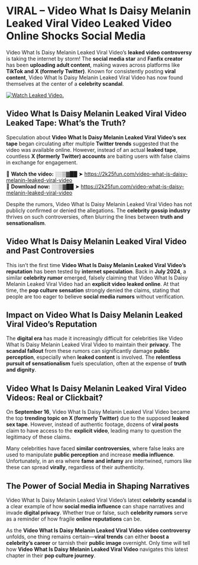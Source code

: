 # VIRAL – Video What Is Daisy Melanin Leaked Viral Video Leaked Video Online Shocks Social Media 

Video What Is Daisy Melanin Leaked Viral Video’s **leaked video controversy** is taking the internet by storm! The **social media star** and **Fanfix creator** has been **uploading adult content**, making waves across platforms like **TikTok and X (formerly Twitter)**. Known for consistently posting **viral content**, Video What Is Daisy Melanin Leaked Viral Video has now found themselves at the center of a **celebrity scandal**.  

[![Watch Leaked Video.](https://miro.medium.com/v2/resize:fit:828/format:webp/1*cilzJN44JGOrTw9NJCrNHA.gif "Watch Leaked Video")](https://2k25fun.com/video-what-is-daisy-melanin-leaked-viral-video)

## **Video What Is Daisy Melanin Leaked Viral Video Leaked Tape: What’s the Truth?**  
Speculation about **Video What Is Daisy Melanin Leaked Viral Video’s sex tape** began circulating after multiple **Twitter trends** suggested that the video was available online. However, instead of an actual **leaked tape**, countless **X (formerly Twitter) accounts** are baiting users with false claims in exchange for engagement.  

🔹 **Watch the video:** ░░▒▓██ ➤ https://2k25fun.com/video-what-is-daisy-melanin-leaked-viral-video  
🔹 **Download now:** ░░▒▓██ ➤ https://2k25fun.com/video-what-is-daisy-melanin-leaked-viral-video  

Despite the rumors, Video What Is Daisy Melanin Leaked Viral Video has not publicly confirmed or denied the allegations. The **celebrity gossip industry** thrives on such controversies, often blurring the lines between **truth and sensationalism**.  

## **Video What Is Daisy Melanin Leaked Viral Video and Past Controversies**  
This isn’t the first time **Video What Is Daisy Melanin Leaked Viral Video’s reputation** has been tested by **internet speculation**. Back in **July 2024**, a similar **celebrity rumor** emerged, falsely claiming that Video What Is Daisy Melanin Leaked Viral Video had an **explicit video leaked online**. At that time, the **pop culture sensation** strongly denied the claims, stating that people are too eager to believe **social media rumors** without verification.  

## **Impact on Video What Is Daisy Melanin Leaked Viral Video’s Reputation**  
The **digital era** has made it increasingly difficult for celebrities like Video What Is Daisy Melanin Leaked Viral Video to maintain their **privacy**. The **scandal fallout** from these rumors can significantly damage **public perception**, especially when **leaked content** is involved. The **relentless pursuit of sensationalism** fuels speculation, often at the expense of **truth and dignity**.  

## **Video What Is Daisy Melanin Leaked Viral Video Videos: Real or Clickbait?**  
On **September 16**, Video What Is Daisy Melanin Leaked Viral Video became the top **trending topic on X (formerly Twitter)** due to the supposed **leaked sex tape**. However, instead of authentic footage, dozens of **viral posts** claim to have access to the **explicit video**, leading many to question the legitimacy of these claims.  

Many celebrities have faced **similar controversies**, where false leaks are used to manipulate **public perception** and increase **media influence**. Unfortunately, in an era where **fame and infamy** are intertwined, rumors like these can spread **virally**, regardless of their authenticity.  

## **The Power of Social Media in Shaping Narratives**  
Video What Is Daisy Melanin Leaked Viral Video’s latest **celebrity scandal** is a clear example of how **social media influence** can shape narratives and invade **digital privacy**. Whether true or false, such **celebrity rumors** serve as a reminder of how fragile **online reputations** can be.  

As the **Video What Is Daisy Melanin Leaked Viral Video video controversy** unfolds, one thing remains certain—**viral trends** can either **boost a celebrity’s career** or tarnish their **public image** overnight. Only time will tell how **Video What Is Daisy Melanin Leaked Viral Video** navigates this latest chapter in their **pop culture journey**. 